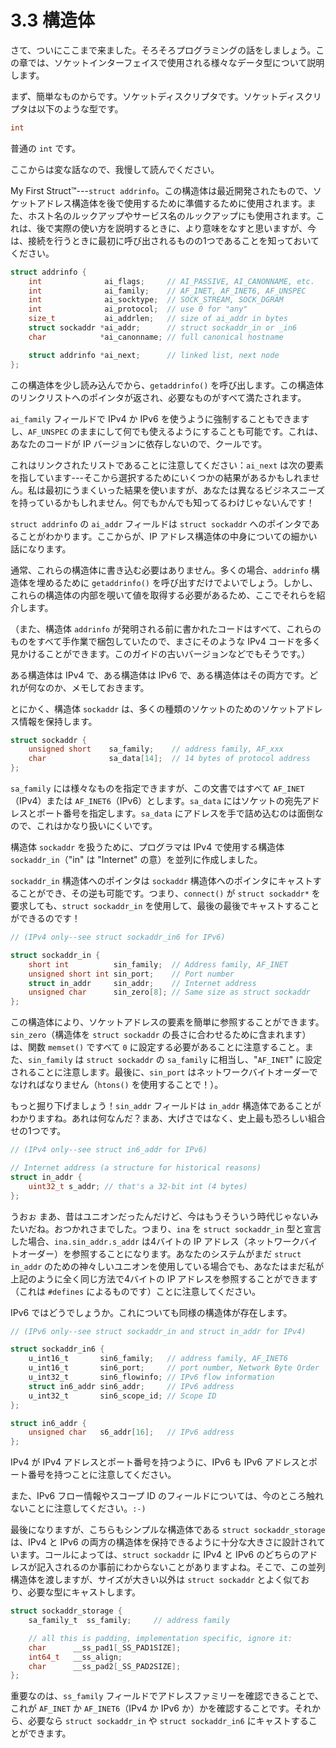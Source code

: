 # 3.3 構造体

さて、ついにここまで来ました。そろそろプログラミングの話をしましょう。この章では、ソケットインターフェイスで使用される様々なデータ型について説明します。

まず、簡単なものからです。ソケットディスクリプタです。ソケットディスクリプタは以下のような型です。

```c
int
```

普通の `int` です。

ここからは変な話なので、我慢して読んでください。

My First Struct™---`struct addrinfo`。この構造体は最近開発されたもので、ソケットアドレス構造体を後で使用するために準備するために使用されます。また、ホスト名のルックアップやサービス名のルックアップにも使用されます。これは、後で実際の使い方を説明するときに、より意味をなすと思いますが、今は、接続を行うときに最初に呼び出されるものの1つであることを知っておいてください。

```c
struct addrinfo {
    int              ai_flags;     // AI_PASSIVE, AI_CANONNAME, etc.
    int              ai_family;    // AF_INET, AF_INET6, AF_UNSPEC
    int              ai_socktype;  // SOCK_STREAM, SOCK_DGRAM
    int              ai_protocol;  // use 0 for "any"
    size_t           ai_addrlen;   // size of ai_addr in bytes
    struct sockaddr *ai_addr;      // struct sockaddr_in or _in6
    char            *ai_canonname; // full canonical hostname

    struct addrinfo *ai_next;      // linked list, next node
};
```

この構造体を少し読み込んでから、`getaddrinfo()` を呼び出します。この構造体のリンクリストへのポインタが返され、必要なものがすべて満たされます。

`ai_family` フィールドで IPv4 か IPv6 を使うように強制することもできますし、`AF_UNSPEC` のままにして何でも使えるようにすることも可能です。これは、あなたのコードが IP バージョンに依存しないので、クールです。

これはリンクされたリストであることに注意してください：`ai_next` は次の要素を指しています---そこから選択するためにいくつかの結果があるかもしれません。私は最初にうまくいった結果を使いますが、あなたは異なるビジネスニーズを持っているかもしれません。何でもかんでも知ってるわけじゃないんです！

`struct addrinfo` の `ai_addr` フィールドは `struct sockaddr` へのポインタであることがわかります。ここからが、IP アドレス構造体の中身についての細かい話になります。

通常、これらの構造体に書き込む必要はありません。多くの場合、`addrinfo` 構造体を埋めるために `getaddrinfo()` を呼び出すだけでよいでしょう。しかし、これらの構造体の内部を覗いて値を取得する必要があるため、ここでそれらを紹介します。

（また、構造体 `addrinfo` が発明される前に書かれたコードはすべて、これらのものをすべて手作業で梱包していたので、まさにそのような IPv4 コードを多く見かけることができます。このガイドの古いバージョンなどでもそうです。）

ある構造体は IPv4 で、ある構造体は IPv6 で、ある構造体はその両方です。どれが何なのか、メモしておきます。

とにかく、構造体 `sockaddr` は、多くの種類のソケットのためのソケットアドレス情報を保持します。

```c
struct sockaddr {
    unsigned short    sa_family;    // address family, AF_xxx
    char              sa_data[14];  // 14 bytes of protocol address
};
```

`sa_family` には様々なものを指定できますが、この文書ではすべて `AF_INET`（IPv4）または `AF_INET6`（IPv6）とします。`sa_data` にはソケットの宛先アドレスとポート番号を指定します。`sa_data` にアドレスを手で詰め込むのは面倒なので、これはかなり扱いにくいです。

構造体 `sockaddr` を扱うために、プログラマは IPv4 で使用する構造体 `sockaddr_in`（"in" は "Internet" の意）を並列に作成しました。

`sockaddr_in` 構造体へのポインタは `sockaddr` 構造体へのポインタにキャストすることができ、その逆も可能です。つまり、`connect()` が `struct sockaddr*` を要求しても、`struct sockaddr_in` を使用して、最後の最後でキャストすることができるのです！

```c
// (IPv4 only--see struct sockaddr_in6 for IPv6)

struct sockaddr_in {
    short int          sin_family;  // Address family, AF_INET
    unsigned short int sin_port;    // Port number
    struct in_addr     sin_addr;    // Internet address
    unsigned char      sin_zero[8]; // Same size as struct sockaddr
};
```

この構造体により、ソケットアドレスの要素を簡単に参照することができます。`sin_zero`（構造体を `struct sockaddr` の長さに合わせるために含まれます）は、関数 `memset()` ですべて `0` に設定する必要があることに注意すること。また、`sin_family` は `struct sockaddr` の `sa_family` に相当し、"`AF_INET`" に設定されることに注意します。最後に、`sin_port` はネットワークバイトオーダーでなければなりません（`htons()` を使用することで！）。

もっと掘り下げましょう！`sin_addr` フィールドは `in_addr` 構造体であることがわかりますね。あれは何なんだ？まあ、大げさではなく、史上最も恐ろしい組合せの1つです。

```c
// (IPv4 only--see struct in6_addr for IPv6)

// Internet address (a structure for historical reasons)
struct in_addr {
    uint32_t s_addr; // that's a 32-bit int (4 bytes)
};
```

うおぉ まあ、昔はユニオンだったんだけど、今はもうそういう時代じゃないみたいだね。おつかれさまでした。つまり、`ina` を `struct sockaddr_in` 型と宣言した場合、`ina.sin_addr.s_addr` は4バイトの IP アドレス（ネットワークバイトオーダー）を参照することになります。あなたのシステムがまだ `struct in_addr` のための神々しいユニオンを使用している場合でも、あなたはまだ私が上記のように全く同じ方法で4バイトの IP アドレスを参照することができます（これは `#defines` によるものです）ことに注意してください。

IPv6 ではどうでしょうか。これについても同様の構造体が存在します。

```c
// (IPv6 only--see struct sockaddr_in and struct in_addr for IPv4)

struct sockaddr_in6 {
    u_int16_t       sin6_family;   // address family, AF_INET6
    u_int16_t       sin6_port;     // port number, Network Byte Order
    u_int32_t       sin6_flowinfo; // IPv6 flow information
    struct in6_addr sin6_addr;     // IPv6 address
    u_int32_t       sin6_scope_id; // Scope ID
};

struct in6_addr {
    unsigned char   s6_addr[16];   // IPv6 address
};
```

IPv4 が IPv4 アドレスとポート番号を持つように、IPv6 も IPv6 アドレスとポート番号を持つことに注意してください。

また、IPv6 フロー情報やスコープ ID のフィールドについては、今のところ触れないことに注意してください。`:-)`

最後になりますが、こちらもシンプルな構造体である `struct sockaddr_storage` は、IPv4 と IPv6 の両方の構造体を保持できるように十分な大きさに設計されています。コールによっては、`struct sockaddr` に IPv4 と IPv6 のどちらのアドレスが記入されるのか事前にわからないことがありますよね。そこで、この並列構造体を渡しますが、サイズが大きい以外は `struct sockaddr` とよく似ており、必要な型にキャストします。

```c
struct sockaddr_storage {
    sa_family_t  ss_family;     // address family

    // all this is padding, implementation specific, ignore it:
    char      __ss_pad1[_SS_PAD1SIZE];
    int64_t   __ss_align;
    char      __ss_pad2[_SS_PAD2SIZE];
};
```

重要なのは、`ss_family` フィールドでアドレスファミリーを確認できることで、これが `AF_INET` か `AF_INET6`（IPv4 か IPv6 か）かを確認することです。それから、必要なら `struct sockaddr_in` や `struct sockaddr_in6` にキャストすることができます。
